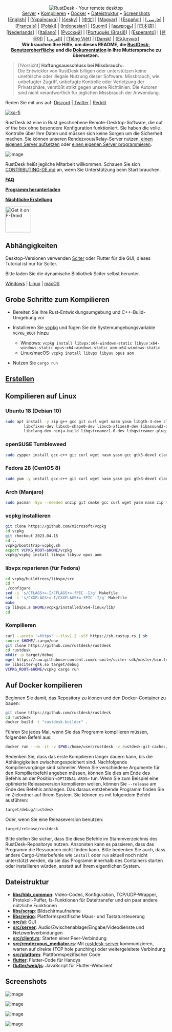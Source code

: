 <p align="center">
  <img src="../res/logo-header.svg" alt="RustDesk - Your remote desktop"><br>
  <a href="#freie-öffentliche-server">Server</a> •
  <a href="#grobe-schritte-zum-kompilieren">Kompilieren</a> •
  <a href="#auf-docker-kompilieren">Docker</a> •
  <a href="#dateistruktur">Dateistruktur</a> •
  <a href="#screenshots">Screenshots</a><br>
  [<a href="../README.md">English</a>] | [<a href="README-UA.md">Українська</a>] | [<a href="README-CS.md">česky</a>] | [<a href="README-ZH.md">中文</a>] | [<a href="README-HU.md">Magyar</a>] | [<a href="README-ES.md">Español</a>] | [<a href="README-FA.md">فارسی</a>] | [<a href="README-FR.md">Français</a>] | [<a href="README-PL.md">Polski</a>] | [<a href="README-ID.md">Indonesian</a>] | [<a href="README-FI.md">Suomi</a>] | [<a href="README-ML.md">മലയാളം</a>] | [<a href="README-JP.md">日本語</a>] | [<a href="README-NL.md">Nederlands</a>] | [<a href="README-IT.md">Italiano</a>] | [<a href="README-RU.md">Русский</a>] | [<a href="README-PTBR.md">Português (Brasil)</a>] | [<a href="README-EO.md">Esperanto</a>] | [<a href="README-KR.md">한국어</a>] | [<a href="README-AR.md">العربي</a>] | [<a href="README-VN.md">Tiếng Việt</a>] | [<a href="README-DA.md">Dansk</a>] | [<a href="README-GR.md">Ελληνικά</a>]<br>
  <b>Wir brauchen Ihre Hilfe, um dieses README, die <a href="https://github.com/rustdesk/rustdesk/tree/master/src/lang">RustDesk-Benutzeroberfläche</a> und die <a href="https://github.com/rustdesk/doc.rustdesk.com">Dokumentation</a> in Ihre Muttersprache zu übersetzen.</b>
</p>

> [!Vorsicht]
> **Haftungsausschluss bei Missbrauch::** <br>
> Die Entwickler von RustDesk billigen oder unterstützen keine unethische oder illegale Nutzung dieser Software. Missbrauch, wie unbefugter Zugriff, unbefugte Kontrolle oder Verletzung der Privatsphäre, verstößt strikt gegen unsere Richtlinien. Die Autoren sind nicht verantwortlich für jeglichen Missbrauch der Anwendung.


Reden Sie mit uns auf: [Discord](https://discord.gg/nDceKgxnkV) | [Twitter](https://twitter.com/rustdesk) | [Reddit](https://www.reddit.com/r/rustdesk)

[![ko-fi](https://ko-fi.com/img/githubbutton_sm.svg)](https://ko-fi.com/I2I04VU09)

RustDesk ist eine in Rust geschriebene Remote-Desktop-Software, die out of the box ohne besondere Konfiguration funktioniert. Sie haben die volle Kontrolle über Ihre Daten und müssen sich keine Sorgen um die Sicherheit machen. Sie können unseren Rendezvous/Relay-Server nutzen, [einen eigenen Server aufsetzen](https://rustdesk.com/server) oder [einen eigenen Server programmieren](https://github.com/rustdesk/rustdesk-server-demo).

![image](https://user-images.githubusercontent.com/71636191/171661982-430285f0-2e12-4b1d-9957-4a58e375304d.png)

RustDesk heißt jegliche Mitarbeit willkommen. Schauen Sie sich [CONTRIBUTING-DE.md](CONTRIBUTING-DE.md) an, wenn Sie Unterstützung beim Start brauchen.

[**FAQ**](https://github.com/rustdesk/rustdesk/wiki/FAQ)

[**Programm herunterladen**](https://github.com/rustdesk/rustdesk/releases)

[**Nächtliche Erstellung**](https://github.com/rustdesk/rustdesk/releases/tag/nightly)

[<img src="https://fdroid.gitlab.io/artwork/badge/get-it-on.png"
    alt="Get it on F-Droid"
    height="80">](https://f-droid.org/en/packages/pub.wuzi.mcxl)

## Abhängigkeiten

Desktop-Versionen verwenden [Sciter](https://sciter.com/) oder Flutter für die GUI, dieses Tutorial ist nur für Sciter.

Bitte laden Sie die dynamische Bibliothek Sciter selbst herunter.

[Windows](https://raw.githubusercontent.com/c-smile/sciter-sdk/master/bin.win/x64/sciter.dll) |
[Linux](https://raw.githubusercontent.com/c-smile/sciter-sdk/master/bin.lnx/x64/libsciter-gtk.so) |
[macOS](https://raw.githubusercontent.com/c-smile/sciter-sdk/master/bin.osx/libsciter.dylib)

## Grobe Schritte zum Kompilieren

- Bereiten Sie Ihre Rust-Entwicklungsumgebung und C++-Build-Umgebung vor

- Installieren Sie [vcpkg](https://github.com/microsoft/vcpkg) und fügen Sie die Systemumgebungsvariable `VCPKG_ROOT` hinzu

  - Windows: `vcpkg install libvpx:x64-windows-static libyuv:x64-windows-static opus:x64-windows-static aom:x64-windows-static`
  - Linux/macOS: `vcpkg install libvpx libyuv opus aom`

- Nutzen Sie `cargo run`

## [Erstellen](https://rustdesk.com/docs/de/dev/build/)

## Kompilieren auf Linux

### Ubuntu 18 (Debian 10)

```sh
sudo apt install -y zip g++ gcc git curl wget nasm yasm libgtk-3-dev clang libxcb-randr0-dev libxdo-dev \
        libxfixes-dev libxcb-shape0-dev libxcb-xfixes0-dev libasound2-dev libpulse-dev cmake make \
        libclang-dev ninja-build libgstreamer1.0-dev libgstreamer-plugins-base1.0-dev
```

### openSUSE Tumbleweed

```sh
sudo zypper install gcc-c++ git curl wget nasm yasm gcc gtk3-devel clang libxcb-devel libXfixes-devel cmake alsa-lib-devel gstreamer-devel gstreamer-plugins-base-devel xdotool-devel
```
### Fedora 28 (CentOS 8)

```sh
sudo yum -y install gcc-c++ git curl wget nasm yasm gcc gtk3-devel clang libxcb-devel libxdo-devel libXfixes-devel pulseaudio-libs-devel cmake alsa-lib-devel
```

### Arch (Manjaro)

```sh
sudo pacman -Syu --needed unzip git cmake gcc curl wget yasm nasm zip make pkg-config clang gtk3 xdotool libxcb libxfixes alsa-lib pipewire
```

### vcpkg installieren

```sh
git clone https://github.com/microsoft/vcpkg
cd vcpkg
git checkout 2023.04.15
cd ..
vcpkg/bootstrap-vcpkg.sh
export VCPKG_ROOT=$HOME/vcpkg
vcpkg/vcpkg install libvpx libyuv opus aom
```

### libvpx reparieren (für Fedora)

```sh
cd vcpkg/buildtrees/libvpx/src
cd *
./configure
sed -i 's/CFLAGS+=-I/CFLAGS+=-fPIC -I/g' Makefile
sed -i 's/CXXFLAGS+=-I/CXXFLAGS+=-fPIC -I/g' Makefile
make
cp libvpx.a $HOME/vcpkg/installed/x64-linux/lib/
cd
```

### Kompilieren

```sh
curl --proto '=https' --tlsv1.2 -sSf https://sh.rustup.rs | sh
source $HOME/.cargo/env
git clone https://github.com/rustdesk/rustdesk
cd rustdesk
mkdir -p target/debug
wget https://raw.githubusercontent.com/c-smile/sciter-sdk/master/bin.lnx/x64/libsciter-gtk.so
mv libsciter-gtk.so target/debug
VCPKG_ROOT=$HOME/vcpkg cargo run
```

## Auf Docker kompilieren

Beginnen Sie damit, das Repository zu klonen und den Docker-Container zu bauen:

```sh
git clone https://github.com/rustdesk/rustdesk
cd rustdesk
docker build -t "rustdesk-builder" .
```

Führen Sie jedes Mal, wenn Sie das Programm kompilieren müssen, folgenden Befehl aus:

```sh
docker run --rm -it -v $PWD:/home/user/rustdesk -v rustdesk-git-cache:/home/user/.cargo/git -v rustdesk-registry-cache:/home/user/.cargo/registry -e PUID="$(id -u)" -e PGID="$(id -g)" rustdesk-builder
```

Bedenken Sie, dass das erste Kompilieren länger dauern kann, bis die Abhängigkeiten zwischengespeichert sind. Nachfolgende Kompiliervorgänge sind schneller. Wenn Sie verschiedene Argumente für den Kompilierbefehl angeben müssen, können Sie dies am Ende des Befehls an der Position `<OPTIONAL-ARGS>` tun. Wenn Sie zum Beispiel eine optimierte Releaseversion kompilieren wollen, können Sie `--release` am Ende des Befehls anhängen. Das daraus entstehende Programm finden Sie im Zielordner auf Ihrem System. Sie können es mit folgendem Befehl ausführen:

```sh
target/debug/rustdesk
```

Oder, wenn Sie eine Releaseversion benutzen:

```sh
target/release/rustdesk
```

Bitte stellen Sie sicher, dass Sie diese Befehle im Stammverzeichnis des RustDesk-Repositorys nutzen. Ansonsten kann es passieren, dass das Programm die Ressourcen nicht finden kann. Bitte bedenken Sie auch, dass andere Cargo-Unterbefehle wie `install` oder `run` aktuell noch nicht unterstützt werden, da sie das Programm innerhalb des Containers starten oder installieren würden, anstatt auf Ihrem eigentlichen System.

## Dateistruktur

- **[libs/hbb_common](https://github.com/rustdesk/rustdesk/tree/master/libs/hbb_common)**: Video-Codec, Konfiguration, TCP/UDP-Wrapper, Protokoll-Puffer, fs-Funktionen für Dateitransfer und ein paar andere nützliche Funktionen
- **[libs/scrap](https://github.com/rustdesk/rustdesk/tree/master/libs/scrap)**: Bildschirmaufnahme
- **[libs/enigo](https://github.com/rustdesk/rustdesk/tree/master/libs/enigo)**: Plattformspezifische Maus- und Tastatursteuerung
- **[src/ui](https://github.com/rustdesk/rustdesk/tree/master/src/ui)**: GUI
- **[src/server](https://github.com/rustdesk/rustdesk/tree/master/src/server)**: Audio/Zwischenablage/Eingabe/Videodienste und Netzwerkverbindungen
- **[src/client.rs](https://github.com/rustdesk/rustdesk/tree/master/src/client.rs)**: Starten einer Peer-Verbindung
- **[src/rendezvous_mediator.rs](https://github.com/rustdesk/rustdesk/tree/master/src/rendezvous_mediator.rs)**: Mit [rustdesk-server](https://github.com/rustdesk/rustdesk-server) kommunizieren, warten auf direkte (TCP hole punching) oder weitergeleitete Verbindung
- **[src/platform](https://github.com/rustdesk/rustdesk/tree/master/src/platform)**: Plattformspezifischer Code
- **[flutter](https://github.com/rustdesk/rustdesk/tree/master/flutter)**: Flutter-Code für Handys
- **[flutter/web/js](https://github.com/rustdesk/rustdesk/tree/master/flutter/web/js)**: JavaScript für Flutter-Webclient

## Screenshots

![image](https://user-images.githubusercontent.com/71636191/113112362-ae4deb80-923b-11eb-957d-ff88daad4f06.png)

![image](https://user-images.githubusercontent.com/71636191/113112619-f705a480-923b-11eb-911d-97e984ef52b6.png)

![image](https://user-images.githubusercontent.com/71636191/113112857-3fbd5d80-923c-11eb-9836-768325faf906.png)

![image](https://user-images.githubusercontent.com/71636191/135385039-38fdbd72-379a-422d-b97f-33df71fb1cec.png)
